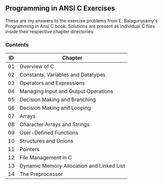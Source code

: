 ## Programming in ANSI C Exercises

These are my answers to the exercise problems from E. Balagurusamy's Programming in Ansi C book. Solutions are present as individual C files inside their respective chapter directories.

### Contents

| ID | Chapter |
| --- | --- |
| 01 | Overview of C |
| 02 | Constants, Variables and Datatypes |
| 03 | Operators and Expressions |
| 04 | Managing Input and Output Operations |
| 05 | Decision Making and Branching |
| 06 | Decision Making and Looping |
| 07 | Arrays |
| 08 | Character Arrays and Strings |
| 09 | User-Defined Functions |
| 10 | Structures and Unions |
| 11 | Pointers |
| 12 | File Management in C |
| 13 | Dynamic Memory Allocation and Linked List |
| 14 | The Preprocessor |